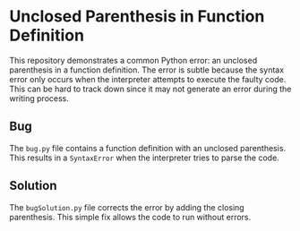 # Unclosed Parenthesis in Function Definition
This repository demonstrates a common Python error: an unclosed parenthesis in a function definition.  The error is subtle because the syntax error only occurs when the interpreter attempts to execute the faulty code.  This can be hard to track down since it may not generate an error during the writing process.

## Bug
The `bug.py` file contains a function definition with an unclosed parenthesis. This results in a `SyntaxError` when the interpreter tries to parse the code.

## Solution
The `bugSolution.py` file corrects the error by adding the closing parenthesis. This simple fix allows the code to run without errors.
